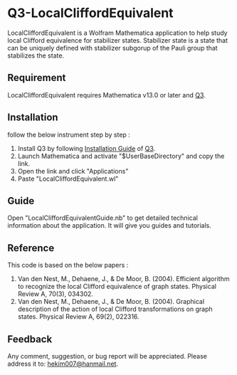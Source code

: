 # Q3-LocalCliffordEquivalent
LocalCliffordEquivalent is a Wolfram Mathematica application to help study local Clifford equivalence for stabilizer states. Stabilizer state is a state that can be uniquely defined with stabilizer subgorup of the Pauli group that stabilizes the state.
## Requirement
LocalCliffordEquivalent requires Mathematica v13.0 or later and [Q3](https://github.com/quantum-mob/Q3).
## Installation
follow the below instrument step by step :
1. Install Q3 by following [Installation Guide](https://github.com/quantum-mob/Q3/blob/main/INSTALL.md) of [Q3](https://github.com/quantum-mob/Q3).
2. Launch Mathematica and activate "$UserBaseDirectory" and copy the link.
3. Open the link and click "Applications"
4. Paste "LocalCliffordEquivalent.wl"
## Guide
Open "LocalCliffordEquivalentGuide.nb" to get detailed technical information about the application. It will give you guides and tutorials.
## Reference
This code is based on the below papers :
1. Van den Nest, M., Dehaene, J., & De Moor, B. (2004). Efficient algorithm to recognize the local Clifford equivalence of graph states. Physical Review A, 70(3), 034302.
2. Van den Nest, M., Dehaene, J., & De Moor, B. (2004). Graphical description of the action of local Clifford transformations on graph states. Physical Review A, 69(2), 022316.
## Feedback
Any comment, suggestion, or bug report will be appreciated. Please address it to: hekim007@hanmail.net.
